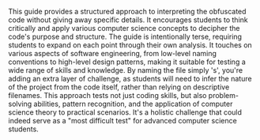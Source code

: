 This guide provides a structured approach to interpreting the obfuscated code without giving away specific details. It encourages students to think critically and apply various computer science concepts to decipher the code's purpose and structure.
The guide is intentionally terse, requiring students to expand on each point through their own analysis. It touches on various aspects of software engineering, from low-level naming conventions to high-level design patterns, making it suitable for testing a wide range of skills and knowledge.
By naming the file simply 's', you're adding an extra layer of challenge, as students will need to infer the nature of the project from the code itself, rather than relying on descriptive filenames.
This approach tests not just coding skills, but also problem-solving abilities, pattern recognition, and the application of computer science theory to practical scenarios. It's a holistic challenge that could indeed serve as a "most difficult test" for advanced computer science students.
